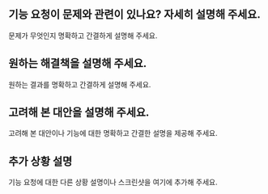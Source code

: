 ## 기능 요청이 문제와 관련이 있나요? 자세히 설명해 주세요.
문제가 무엇인지 명확하고 간결하게 설명해 주세요.

## 원하는 해결책을 설명해 주세요.
원하는 결과를 명확하고 간결하게 설명해 주세요.

## 고려해 본 대안을 설명해 주세요.
고려해 본 대안이나 기능에 대한 명확하고 간결한 설명을 제공해 주세요.

## 추가 상황 설명
기능 요청에 대한 다른 상황 설명이나 스크린샷을 여기에 추가해 주세요.
